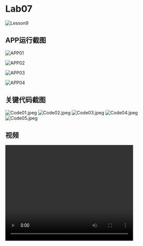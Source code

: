 # Lab07

![Lesson9](Badge.jpeg)

## APP运行截图

![APP01](run1.jpg)

![APP02](run2.jpg)

![APP03](run3.jpg)

![APP04](run4.jpg)

## 关键代码截图

![Code01.jpeg](code1.jpeg)
![Code02.jpeg](code2.jpeg)
![Code03.jpeg](code3.jpeg)
![Code04.jpeg](code4.jpeg)
![Code05.jpeg](code5.jpeg)

## 视频

<video width="400" height="300" controls autoplay>
  <source src="Video.mp4" type="video/mp4">
  您的浏览器不支持 video 标签。
</video>
